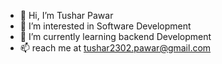 - 👋 Hi, I’m Tushar Pawar
- 👀 I’m interested in Software Development
- 🌱 I’m currently learning backend Development
- 📫 reach me at tushar2302.pawar@gmail.com

<!---
Tushar2302/Tushar2302 is a ✨ special ✨ repository because its `README.md` (this file) appears on your GitHub profile.
You can click the Preview link to take a look at your changes.
--->

